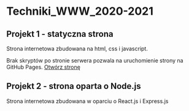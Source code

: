 # Techniki_WWW_2020-2021

## Projekt 1 - statyczna strona

Strona internetowa zbudowana na html, css i javascript.

Brak skryptów po stronie serwera pozwala na uruchomienie strony na GitHub Pages. [Otwórz stronę](https://kimel-pk.github.io/Techniki_WWW_2020-2021/)

## Projekt 2 - strona oparta o Node.js

Strona internetowa zbudowana w oparciu o React.js i Express.js
